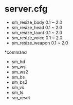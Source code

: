 # server.cfg

- sm_resize_body 0.1 ~ 2.0
- sm_resize_head 0.1 ~ 2.0
- sm_resize_taunt 0.1 ~ 2.0
- sm_resize_voice 0.1 ~ 2.0
- sm_resize_weapon 0.1 ~ 2.0


*command

- sm_hd
- sm_ws
- sm_ws2
- sm_bs
- sm_bs2
- sm_vs
- sm_ts
- sm_reset
